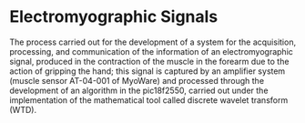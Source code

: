 # Electromyographic Signals
The process carried out for the development of a system for the acquisition, processing, and communication of the information of an electromyographic signal, produced in the contraction of the muscle in the forearm due to the action of gripping the hand; this signal is captured by an amplifier system (muscle sensor AT-04-001 of MyoWare) and processed through the development of an algorithm in the pic18f2550, carried out under the implementation of the mathematical tool called discrete wavelet transform (WTD).
